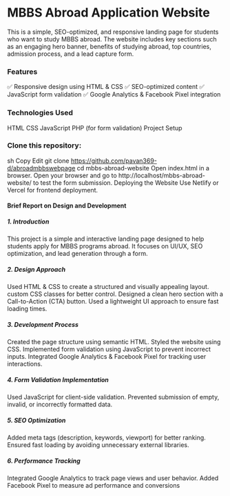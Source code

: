 # MBBS Abroad Application Website
This is a simple, SEO-optimized, and responsive landing page for students who want to study MBBS abroad. The website includes key sections such as an engaging hero banner, benefits of studying abroad, top countries, admission process, and a lead capture form.

### Features
✅ Responsive design using HTML & CSS
✅ SEO-optimized content
✅ JavaScript form validation
✅ Google Analytics & Facebook Pixel integration


### Technologies Used
HTML
CSS
JavaScript
PHP (for form validation)
Project Setup
### Clone this repository:
sh
Copy
Edit
git clone
https://github.com/pavan369-d/abroadmbbswebpage
cd mbbs-abroad-website
Open index.html in a browser.
Open your browser and go to http://localhost/mbbs-abroad-website/ to test the form submission.
Deploying the Website
Use Netlify or Vercel for frontend deployment.



#### Brief Report on Design and Development
##### 1. Introduction
This project is a simple and interactive landing page designed to help students apply for MBBS programs abroad. It focuses on UI/UX, SEO optimization, and lead generation through a form.

##### 2. Design Approach
Used HTML & CSS to create a structured and visually appealing layout.
custom CSS classes for better control.
Designed a clean hero section with a Call-to-Action (CTA) button.
Used a lightweight UI approach to ensure fast loading times.
##### 3. Development Process
Created the page structure using semantic HTML.
Styled the website using CSS.
Implemented form validation using JavaScript to prevent incorrect inputs.
Integrated Google Analytics & Facebook Pixel for tracking user interactions.
##### 4. Form Validation Implementation
Used JavaScript for client-side validation.
Prevented submission of empty, invalid, or incorrectly formatted data.
##### 5. SEO Optimization
Added meta tags (description, keywords, viewport) for better ranking.
Ensured fast loading by avoiding unnecessary external libraries.
##### 6. Performance Tracking
Integrated Google Analytics to track page views and user behavior.
Added Facebook Pixel to measure ad performance and conversions

